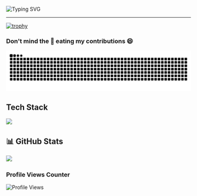 ![Typing SVG](https://readme-typing-svg.demolab.com?font=Fira+Code&pause=300&color=1CD30D&vCenter=true&width=550&lines=%F0%9F%91%8B+Hi+there%2C;%F0%9F%98%8A+Thanks+for+visiting!)

---
<!--
**rbnhd/rbnhd** is a ✨ _special_ ✨ repository because its `README.md` (this file) appears on your GitHub profile.

Here are some ideas to get you started:

- 🔭 I’m currently working on ...
- 🌱 I’m currently learning ...
- 👯 I’m looking to collaborate on ...
- 🤔 I’m looking for help with ...
- 💬 Ask me about ...
- 📫 How to reach me: ...
- 😄 Pronouns: ...
- ⚡ Fun fact: ...
-->

<!-- [![trophy](https://github-profile-trophy.vercel.app/?username=rbnhd&theme=onedark)](https://github.com/ryo-ma/github-profile-trophy) -->
[![trophy](https://trophygh.kolioaris.xyz/?username=rbnhd&theme=onedark)](https://github.com/ryo-ma/github-profile-trophy)

### Don't mind the 🐍 eating my contributions 😄 
<picture>
  <source media="(prefers-color-scheme: dark)" srcset="https://raw.githubusercontent.com/rbnhd/rbnhd/snk/github-contribution-grid-snake-dark.svg">
  <source media="(prefers-color-scheme: light)" srcset="https://raw.githubusercontent.com/rbnhd/rbnhd/snk/github-contribution-grid-snake.svg">
  <img alt="github contribution grid snake animation" src="https://raw.githubusercontent.com/rbnhd/rbnhd/snk/github-contribution-grid-snake.svg">
</picture>

## Tech Stack
<p align="left">
  <img src="https://skillicons.dev/icons?i=aws,gcp,py,terraform,kubernetes,linux,cpp,go,docker,jenkins,github,gitlab" />
</p>

## 📊 GitHub Stats
<div align="left"> <img src="https://github-profile-summary-cards.vercel.app/api/cards/profile-details?username=rbnhd&theme=github_dark"/> </div>
<!--
<div align="center">
  <img height="180em" src="https://github-readme-stats.vercel.app/api/top-langs/?username=rbnhd&layout=compact&theme=dark"/>
</div>
-->

<!--
### Activity Graph

[![rbnhd's github activity graph](https://github-readme-activity-graph.vercel.app/graph?username=rbnhd&theme=react-dark)](https://github.com/ashutosh00710/github-readme-activity-graph)
-->

### Profile Views Counter
![Profile Views](https://komarev.com/ghpvc/?username=rbnhd&color=brightgreen)


